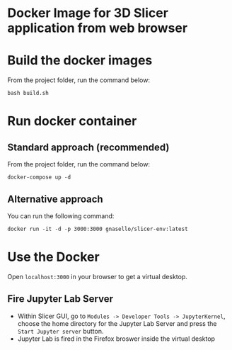 # Docker Image for 3D Slicer application from web browser

# Build the docker images

From the project folder, run the command below:

```bash build.sh```

# Run docker container

## Standard approach (recommended)

From the project folder, run the command below:

```docker-compose up -d```

## Alternative approach

You can run the following command:

```docker run -it -d -p 3000:3000 gnasello/slicer-env:latest```

# Use the Docker

Open ```localhost:3000``` in your browser to get a virtual desktop.

## Fire Jupyter Lab Server

- Within Slicer GUI, go to ```Modules -> Developer Tools -> JupyterKernel```, choose the home directory for the Jupyter Lab Server and press the ```Start Jupyter server``` button.
- Jupyter Lab is fired in the Firefox broswer inside the virtual desktop

